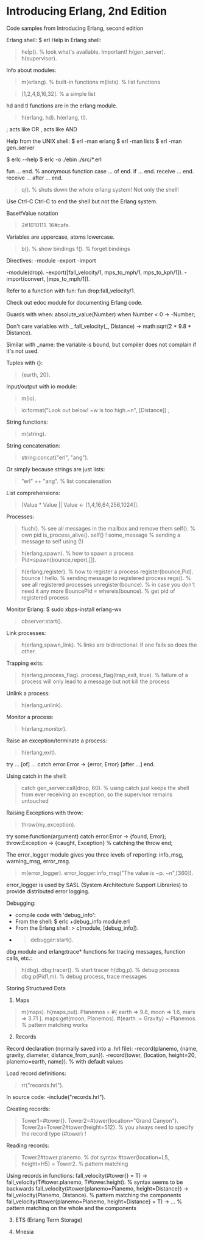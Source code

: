 # Introducing Erlang, 2nd Edition

Code samples from Introducing Erlang, second edition

Erlang shell:
$ erl
Help in Erlang shell:
> help(). % look what's available. Important!
> h(gen_server).
> h(supervisor).

Info about modules:
> m(erlang). % built-in functions
> m(lists).  % list functions

> [1,2,4,8,16,32]. % a simple list

hd and tl functions are in the erlang module.
> h(erlang, hd).
> h(erlang, tl).

; acts like OR
, acts like AND

Help from the UNIX shell:
$ erl -man erlang
$ erl -man lists
$ erl -man gen_server

$ erlc --help
$ erlc -o ./ebin ./src/*.erl

fun ... end. % anonymous function
case ... of end.
if ... end.
receive ... end.
receive ... after ... end.

> q(). % shuts down the whole erlang system! Not only the shell!

Use Ctrl-C Ctrl-C to end the shell but not the Erlang system.

Base#Value notation
> 2#1010111.
> 16#cafe.

Variables are uppercase, atoms lowercase.

> b(). % show bindings
> f(). % forget bindings

Directives:
-module
-export
-import

-module(drop).
-export([fall_velocity/1, mps_to_mph/1, mps_to_kph/1]).
-import(convert, [mps_to_mph/1]).

Refer to a function with fun:
fun drop:fall_velocity/1.

Check out edoc module for documenting Erlang code.

Guards with when:
absolute_value(Number) when Number < 0 -> -Number;

Don't care variables with _
fall_velocity(_, Distance) -> math:sqrt(2 * 9.8 * Distance).

Similar with _name: the variable is bound, but compiler does not complain if it's not used.

Tuples with {}:
> {earth, 20}.

Input/output with io module:
> m(io).

> io:format("Look out below! ~w is too high.~n", [Distance]) ;

String functions:
> m(string).

String concatenation:
> string:concat("erl", "ang").

Or simply because strings are just lists:
> "erl" ++ "ang". % list concatenation

List comprehensions:
> [Value * Value || Value <- [1,4,16,64,256,1024]].

Processes:
> flush(). % see all messages in the mailbox and remove them
> self().  % own pid
> is_process_alive().
> self() ! some_message % sending a message to self using (!)

> h(erlang,spawn). % how to spawn a process
> Pid=spawn(bounce,report,[]).

> h(erlang,register). % how to register a process
> register(bounce,Pid).
> bounce ! hello. % sending message to registered process
> regs(). % see all registered processes
> unregister(bounce). % in case you don't need it any more
> BouncePid = whereis(bounce). % get pid of registered process

Monitor Erlang:
$ sudo xbps-install erlang-wx
> observer:start().

Link processes:
> h(erlang,spawn_link). % links are bidirectional: if one fails so does the other.

Trapping exits:
> h(erlang,process_flag).
> process_flag(trap_exit, true). % failure of a process will only lead to a message but not kill the process

Unlink a process:
> h(erlang,unlink).

Monitor a process:
> h(erlang,monitor).

Raise an exception/terminate a process:
> h(erlang,exit).

try ... [of]
  ...
catch
  error:Error -> {error, Error}
[after ...]
end.

Using catch in the shell:
> catch gen_server:call(drop, 60). % using catch just keeps the shell from ever receiving an exception, so the supervisor remains untouched

Raising Exceptions with throw:
> throw(my_exception).

try some:function(argument)
  catch
    error:Error -> {found, Error};
    throw:Exception -> {caught, Exception} % catching the throw
  end;


The error_logger module gives you three levels of reporting: info_msg, warning_msg, error_msg.
> m(error_logger).
> error_logger:info_msg("The value is ~p. ~n",[360]).

error_logger is used by SASL (System Architecture Support Libraries) to provide distributed error logging.

Debugging:
- compile code with 'debug_info':
- From the shell: $ erlc +debug_info module.erl
- From the Erlang shell: > c(module, [debug_info]).
- > debugger:start().

dbg module and erlang:trace* functions for tracing messages, function calls, etc.:
> h(dbg).
> dbg:tracer(). % start tracer
> h(dbg,p). % debug process
> dbg:p(Pid1,m). % debug process, trace messages

Storing Structured Data

1. Maps

> m(maps).
> h(maps,put).
> Planemos = #{ earth => 9.8, moon => 1.6, mars => 3.71 }.
> maps:get(moon, Planemos).
> #{earth := Gravity} = Planemos. % pattern matching works

2. Records

Record declaration (normally saved into a .hrl file):
-record(planemo, {name, gravity, diameter, distance_from_sun}).
-record(tower, {location, height=20, planemo=earth, name}). % with default values

Load record definitions:
> rr("records.hrl").

In source code:
-include("records.hrl").

Creating records:
> Tower1=#tower{}.
> Tower2=#tower{location="Grand Canyon"}.
> Tower2a=Tower2#tower{height=512}. % you always need to specify the record type (#tower) !

Reading records:
> Tower2#tower.planemo. % dot syntax
> #tower{location=L5, height=H5} = Tower2. % pattern matching

Using records in functions:
fall_velocity(#tower{} = T) -> fall_velocity(T#tower.planemo, T#tower.height). % syntax seems to be backwards
fall_velocity(#tower{planemo=Planemo, height=Distance}) -> fall_velocity(Planemo, Distance). % pattern matching the components
fall_velocity(#tower{planemo=Planemo, height=Distance} = T) -> ... % pattern matching on the whole and the components

3. ETS (Erlang Term Storage)



4. Mnesia

